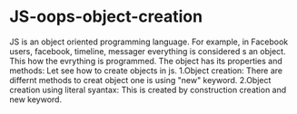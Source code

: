 # JS-oops-object-creation
JS is an object oriented programming language. For example, in Facebook users, facebook, timeline, messager everything is considered s an object. This how the evrything is programmed. The object has its properties and methods: Let see how to create objects in js.
1.Object creation: There are differnt methods to creat object one is using "new" keyword.
2.Object creation using literal syantax: This is created by construction creation and new keyword.
